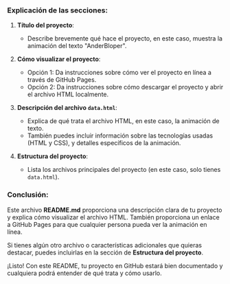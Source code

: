 
### Explicación de las secciones:

1. **Título del proyecto**: 
   - Describe brevemente qué hace el proyecto, en este caso, muestra la animación del texto "AnderBloper".
   
2. **Cómo visualizar el proyecto**:
   - Opción 1: Da instrucciones sobre cómo ver el proyecto en línea a través de GitHub Pages.
   - Opción 2: Da instrucciones sobre cómo descargar el proyecto y abrir el archivo HTML localmente.

3. **Descripción del archivo `data.html`**:
   - Explica de qué trata el archivo HTML, en este caso, la animación de texto.
   - También puedes incluir información sobre las tecnologías usadas (HTML y CSS), y detalles específicos de la animación.

4. **Estructura del proyecto**:
   - Lista los archivos principales del proyecto (en este caso, solo tienes `data.html`).

### Conclusión:
Este archivo **README.md** proporciona una descripción clara de tu proyecto y explica cómo visualizar el archivo HTML. También proporciona un enlace a GitHub Pages para que cualquier persona pueda ver la animación en línea.

Si tienes algún otro archivo o características adicionales que quieras destacar, puedes incluirlas en la sección de **Estructura del proyecto**.

¡Listo! Con este README, tu proyecto en GitHub estará bien documentado y cualquiera podrá entender de qué trata y cómo usarlo.
